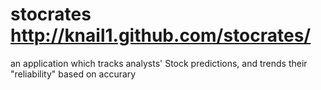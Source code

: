 stocrates
http://knail1.github.com/stocrates/
====================================

an application which tracks analysts' Stock predictions, and trends their "reliability" based on accurary 



